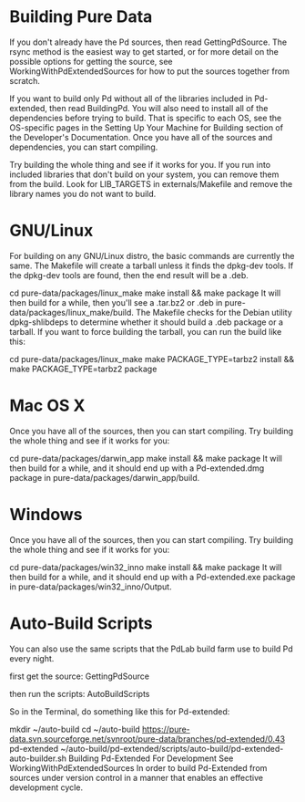 **Building Pure Data**
======================

If you don't already have the Pd sources, then read GettingPdSource. The rsync method is the easiest way to get started, or for more detail on the possible options for getting the source, see WorkingWithPdExtendedSources for how to put the sources together from scratch.

If you want to build only Pd without all of the libraries included in Pd-extended, then read BuildingPd. You will also need to install all of the dependencies before trying to build. That is specific to each OS, see the OS-specific pages in the Setting Up Your Machine for Building section of the Developer's Documentation. Once you have all of the sources and dependencies, you can start compiling.

Try building the whole thing and see if it works for you. If you run into included libraries that don't build on your system, you can remove them from the build. Look for LIB_TARGETS in externals/Makefile and remove the library names you do not want to build.

**GNU/Linux**
======================

For building on any GNU/Linux distro, the basic commands are currently the same. The Makefile will create a tarball unless it finds the dpkg-dev tools. If the dpkg-dev tools are found, then the end result will be a .deb.

cd pure-data/packages/linux_make
make install && make package
It will then build for a while, then you'll see a .tar.bz2 or .deb in pure-data/packages/linux_make/build. The Makefile checks for the Debian utility dpkg-shlibdeps to determine whether it should build a .deb package or a tarball. If you want to force building the tarball, you can run the build like this:

cd pure-data/packages/linux_make
make PACKAGE_TYPE=tarbz2 install && make PACKAGE_TYPE=tarbz2 package

**Mac OS X**
======================

Once you have all of the sources, then you can start compiling. Try building the whole thing and see if it works for you:

cd pure-data/packages/darwin_app
make install && make package
It will then build for a while, and it should end up with a Pd-extended.dmg package in pure-data/packages/darwin_app/build.

**Windows**
======================

Once you have all of the sources, then you can start compiling. Try building the whole thing and see if it works for you:

cd pure-data/packages/win32_inno
make install && make package
It will then build for a while, and it should end up with a Pd-extended.exe package in pure-data/packages/win32_inno/Output.

**Auto-Build Scripts**
======================

You can also use the same scripts that the PdLab build farm use to build Pd every night.

first get the source: GettingPdSource

then run the scripts: AutoBuildScripts

So in the Terminal, do something like this for Pd-extended:

mkdir ~/auto-build
cd ~/auto-build
https://pure-data.svn.sourceforge.net/svnroot/pure-data/branches/pd-extended/0.43 pd-extended
~/auto-build/pd-extended/scripts/auto-build/pd-extended-auto-builder.sh
Building Pd-Extended For Development
See WorkingWithPdExtendedSources In order to build Pd-Extended from sources under version control in a manner that enables an effective development cycle.

